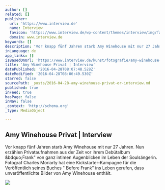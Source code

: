 ```yaml
---
author: []
related: []
publisher:
  url: 'https://www.interview.de'
  name: Interview
  favicon: 'https://www.interview.de/wp-content/themes/interview/img/favicon.ico'
  domain: www.interview.de
keywords: []
description: 'Vor knapp fünf Jahren starb Amy Winehouse mit nur 27 Jahren. Nun erzählen Privataufnahmen aus der Zeit vor ihrem Debütalbum „Frank" von ganz intimen Augenblicken im Leben der Soulsängerin. Fotograf Charles Moriarty hat eine Kickstarter-Kampagne für die Veröffentlich seines Buches " Before Frank" ins Leben gerufen, dass unveröffentlichte Bilder von Amy Winehouse enthält.'
inLanguage: de
app_links: []
isBasedOnUrl: 'https://www.interview.de/kunst/fotografie/amy-winehouse-privat/'
title: 'Amy Winehouse Privat | Interview'
datePublished: '2016-04-28T08:07:48.528Z'
dateModified: '2016-04-28T08:06:49.530Z'
starred: false
sourcePath: _posts/2016-04-28-amy-winehouse-privat-or-interview.md
published: true
inFeed: true
hasPage: false
inNav: false
_context: 'http://schema.org'
_type: MediaObject

---
```

<article style=""><h1>Amy Winehouse Privat | Interview</h1><p>Vor knapp fünf Jahren starb Amy Winehouse mit nur 27 Jahren. Nun erzählen Privataufnahmen aus der Zeit vor ihrem Debütalbum &amp;bdquo;Frank" von ganz intimen Augenblicken im Leben der Soulsängerin. Fotograf Charles Moriarty hat eine Kickstarter-Kampagne für die Veröffentlich seines Buches " Before Frank" ins Leben gerufen, dass unveröffentlichte Bilder von Amy Winehouse enthält.</p><img src="https://www.interview.de/wp-content/uploads/2016/04/amy_winehouse_09-700x467.jpg" /></article>